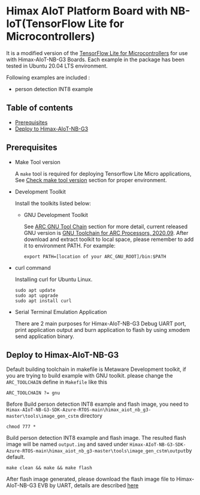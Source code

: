 # Himax AIoT Platform Board with NB-IoT(TensorFlow Lite for Microcontrollers)
It is a modified version of the [TensorFlow Lite for Microcontrollers](https://github.com/tensorflow/tensorflow/tree/master/tensorflow/lite/micro) for use with Himax-AIoT-NB-G3 Boards. Each example in the package has been tested in Ubuntu 20.04 LTS environment.

Following examples are included :
- person detection INT8 example

## Table of contents
  - [Prerequisites](#prerequisites)
  - [Deploy to Himax-AIoT-NB-G3](#deploy-to-himax-aiot-NB-G3)    

## Prerequisites
- Make Tool version

  A `make` tool is required for deploying Tensorflow Lite Micro applications, See
[Check make tool version](https://github.com/tensorflow/tensorflow/blob/master/tensorflow/lite/micro/tools/make/targets/arc/README.md#make-tool)
section for proper environment.

- Development Toolkit

  Install the toolkits listed below:

  - GNU Development Toolkit

    See
[ARC GNU Tool Chain](https://github.com/foss-for-synopsys-dwc-arc-processors/toolchain) section for more detail, current released GNU version is [GNU Toolchain for ARC Processors, 2020.09](https://github.com/foss-for-synopsys-dwc-arc-processors/toolchain/releases/download/arc-2020.09-release/arc_gnu_2020.09_prebuilt_elf32_le_linux_install.tar.gz). After download and extract toolkit to local space, please remember to add it to environment PATH. For example:

    ```
    export PATH=[location of your ARC_GNU_ROOT]/bin:$PATH
    ```

- curl command

  Installing curl for Ubuntu Linux.
  ```
  sudo apt update
  sudo apt upgrade
  sudo apt install curl
  ```
- Serial Terminal Emulation Application

  There are 2 main purposes for Himax-AIoT-NB-G3 Debug UART port, print application output and burn application to flash by using xmodem send application binary.

## Deploy to Himax-AIoT-NB-G3

Default building toolchain in makefile is Metaware Development toolkit, if you are trying to build example with GNU toolkit. please change the `ARC_TOOLCHAIN` define in `Makefile` like this

```
ARC_TOOLCHAIN ?= gnu
```

Before Build person detection INT8 example and flash image, you need to `Himax-AIoT-NB-G3-SDK-Azure-RTOS-main\himax_aiot_nb_g3-master\tools\image_gen_cstm` directory
```
chmod 777 *
```
Build person detection INT8 example and flash image. The resulted flash image will be named `output.img` and saved under `Himax-AIoT-NB-G3-SDK-Azure-RTOS-main\himax_aiot_nb_g3-master\tools\image_gen_cstm\output`by default.
```
make clean && make && make flash 
```
After flash image generated, please download the flash image file to Himax-AIoT-NB-G3 EVB by UART, details are described [here](https://github.com/HimaxWiseEyePlus/Himax-AIoT-NB-G3-SDK-Azure-RTOS/tree/master/Himax-AIoT-NB-G3_user_guide#flash-image-update)
